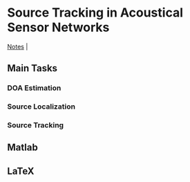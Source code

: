 # Source Tracking in Acoustical Sensor Networks
[Notes](https://1drv.ms/u/s!AoGA-hHl5zfwhat_-141OlcCyYWFTg) | 

## Main Tasks
### DOA Estimation
### Source Localization
### Source Tracking

## Matlab

## LaTeX

